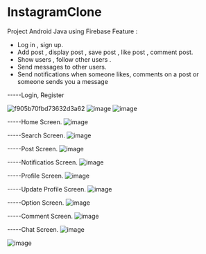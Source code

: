 # InstagramClone
Project Android Java using Firebase 
Feature :
- Log in , sign up.
- Add post , display post , save post , like post , comment post.
- Show users , follow other users .
- Send messages to other users.
- Send notifications when someone likes, comments on a post or someone sends you a message


-----Login, Register


![f905b70fbd73632d3a62](https://github.com/hoangminh3107/InstagramClone/assets/127189223/9311ad29-b532-4613-a185-b7dcb1e2c856)
![image](https://github.com/hoangminh3107/InstagramClone/assets/127189223/2bc0492c-2c79-4163-a361-28da3aa63df4)
![image](https://github.com/hoangminh3107/InstagramClone/assets/127189223/c1166321-20bd-4d1f-86c7-a41b5edd095f)


-----Home Screen.
![image](https://github.com/hoangminh3107/InstagramClone/assets/127189223/79db6343-d157-473a-bdbb-6ea7bcf5584d)




-----Search Screen.
![image](https://github.com/hoangminh3107/InstagramClone/assets/127189223/bf9289fd-74df-4bb0-bb9f-86d56be0c7a3)





-----Post Screen.
![image](https://github.com/hoangminh3107/InstagramClone/assets/127189223/6127333b-8046-4a0e-b22c-a55f51c2d7ff)






-----Notificatios Screen.
![image](https://github.com/hoangminh3107/InstagramClone/assets/127189223/1d53f450-af37-4b48-b0ea-ee52354b7ca8)






-----Profile Screen.
![image](https://github.com/hoangminh3107/InstagramClone/assets/127189223/a2aa87ea-7769-4cb6-90ed-a2d5907f4978)






-----Update Profile Screen.
![image](https://github.com/hoangminh3107/InstagramClone/assets/127189223/481cfbce-c52e-4247-a8fc-fcee26a3428b)





-----Option Screen.
![image](https://github.com/hoangminh3107/InstagramClone/assets/127189223/1406b4d1-9af4-4912-a773-6d2ae87273ba)





-----Comment Screen.
![image](https://github.com/hoangminh3107/InstagramClone/assets/127189223/2efc255b-b2a5-4e49-bb30-26f03f121817)





-----Chat Screen.
![image](https://github.com/hoangminh3107/InstagramClone/assets/127189223/fe37f666-161e-447a-84ce-6a59a05fabc9)

![image](https://github.com/hoangminh3107/InstagramClone/assets/127189223/496f539d-183b-4b6a-ad6b-0cdbfb7992e3)

